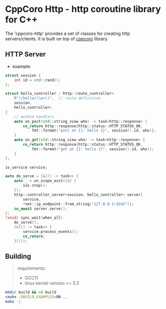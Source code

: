 # CppCoro Http - http coroutine library for C++

The 'cppcoro-http' provides a set of classes for creating http servers/clients.
It is built on top of [cppcoro](https://github.com/lewissbaker/cppcoro) library.

## HTTP Server

- example:

```c++
struct session {
    int id = std::rand();
};

struct hello_controller : http::route_controller<
    R"(/hello/(\w+))",  // route definition
    session,
    hello_controller>
{
    // method handlers
    auto on_post(std::string_view who) -> task<http::response> {
        co_return http::response{http::status::HTTP_STATUS_OK,
            fmt::format("post at {}: hello {}", session().id, who)};
    }
    auto on_get(std::string_view who) -> task<http::response> {
        co_return http::response{http::status::HTTP_STATUS_OK,
            fmt::format("get at {}: hello {}", session().id, who)};
    }
};

io_service service;

auto do_serve = [&]() -> task<> {
    auto _ = on_scope_exit([&] {
        ios.stop();
    });
    http::controller_server<session, hello_controller> server{
        service,
        *net::ip_endpoint::from_string("127.0.0.1:4242")};
    co_await server.serve();
};
(void) sync_wait(when_all(
    do_serve(),
    [&]() -> task<> {
        service.process_events();
        co_return;
    }()));
```

## Building

> requirements:
> - GCC11
> - linux kernel version >= 5.5

```bash
mkdir build && cd build
cmake -DBUILD_EXAMPLES=ON ..
make -j
```
